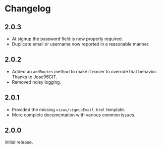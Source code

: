 # Changelog

## 2.0.3

* At signup the password field is now properly required.
* Duplicate email or username now reported in a reasonable manner.

## 2.0.2

* Added an `addRoutes` method to make it easier to override that behavior. Thanks to Jose96GIT.
* Removed noisy logging.

## 2.0.1

* Provided the missing `views/signupEmail.html` template.
* More complete documentation with various common issues.

## 2.0.0

Initial release.
